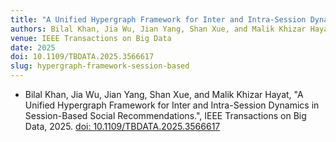 ```yaml
---
title: "A Unified Hypergraph Framework for Inter and Intra-Session Dynamics in Session-Based Social Recommendations"
authors: Bilal Khan, Jia Wu, Jian Yang, Shan Xue, and Malik Khizar Hayat
venue: IEEE Transactions on Big Data
date: 2025
doi: 10.1109/TBDATA.2025.3566617
slug: hypergraph-framework-session-based
---
```


- Bilal Khan, Jia Wu, Jian Yang, Shan Xue, and Malik Khizar Hayat, "A Unified Hypergraph Framework for Inter and Intra-Session Dynamics in Session-Based Social Recommendations.", IEEE Transactions on Big Data, 2025. [doi: 10.1109/TBDATA.2025.3566617](10.1109/TBDATA.2025.3566617)
